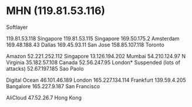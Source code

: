 # MHN (119.81.53.116)

Softlayer

119.81.53.118 Singapore
119.81.53.115 Singapore
169.50.175.2 Amsterdam
169.48.188.43 Dallas
169.45.93.11 San Jose
158.85.107.118 Toronto

Amazon 
52.221.252.112 Singapore
13.126.194.202 Mumbai
54.210.124.97 N Virginia
35.182.57.108 Canada
52.56.247.95 London* Suspended (lots of attacks)
52.67.197.185 Sao Paolo

Digital Ocean
46.101.46.189 London
165.227.134.114 Frankfurt
139.59.4.205 Bangalore
165.227.9.187 San Francisco

AliCloud
47.52.26.7 Hong Kong 
